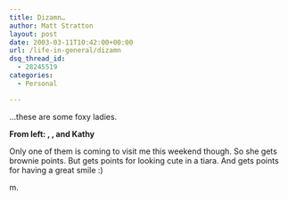 ```yaml
---
title: Dizamn…
author: Matt Stratton
layout: post
date: 2003-03-11T10:42:00+00:00
url: /life-in-general/dizamn
dsq_thread_id:
  - 28245519
categories:
  - Personal

---
```

&#8230;these are some foxy ladies.

**From left: , , and Kathy**

Only one of them is coming to visit me this weekend though. So she gets brownie points. But gets points for looking cute in a tiara. And gets points for having a great smile :)

m.